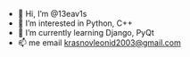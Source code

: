 - 👋 Hi, I’m @13eav1s
- 👀 I’m interested in Python, C++
- 🌱 I’m currently learning Django, PyQt
- 📫 me email krasnovleonid2003@gmail.com
